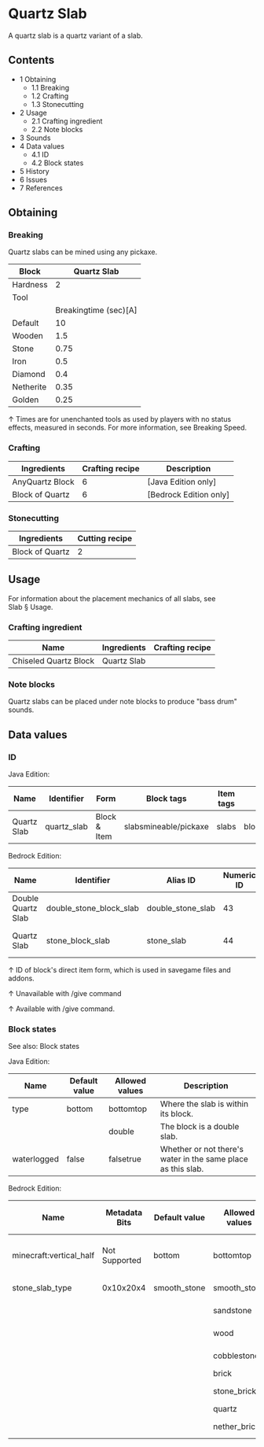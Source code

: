 # Quartz Slab
A quartz slab is a quartz variant of a slab.

## Contents
- 1 Obtaining
	- 1.1 Breaking
	- 1.2 Crafting
	- 1.3 Stonecutting
- 2 Usage
	- 2.1 Crafting ingredient
	- 2.2 Note blocks
- 3 Sounds
- 4 Data values
	- 4.1 ID
	- 4.2 Block states
- 5 History
- 6 Issues
- 7 References

## Obtaining
### Breaking
Quartz slabs can be mined using any pickaxe.

| Block     | Quartz Slab           |
|-----------|-----------------------|
| Hardness  | 2                     |
| Tool      |                       |
|           | Breakingtime (sec)[A] |
| Default   | 10                    |
| Wooden    | 1.5                   |
| Stone     | 0.75                  |
| Iron      | 0.5                   |
| Diamond   | 0.4                   |
| Netherite | 0.35                  |
| Golden    | 0.25                  |


↑ Times are for unenchanted tools as used by players with no status effects, measured in seconds. For more information, see Breaking Speed.


### Crafting
| Ingredients     | Crafting recipe | Description              |
|-----------------|-----------------|--------------------------|
| AnyQuartz Block | 6               | ‌[Java Edition  only]    |
| Block of Quartz | 6               | ‌[Bedrock Edition  only] |

### Stonecutting
| Ingredients     | Cutting recipe |
|-----------------|----------------|
| Block of Quartz | 2              |

## Usage
For information about the placement mechanics of all slabs, see Slab § Usage.

### Crafting ingredient
| Name                  | Ingredients | Crafting recipe |
|-----------------------|-------------|-----------------|
| Chiseled Quartz Block | Quartz Slab |                 |

### Note blocks
Quartz slabs can be placed under note blocks to produce "bass drum" sounds.

## Data values
### ID
Java Edition:

| Name        | Identifier  | Form         | Block tags            | Item tags | Translation key             |
|-------------|-------------|--------------|-----------------------|-----------|-----------------------------|
| Quartz Slab | quartz_slab | Block & Item | slabsmineable/pickaxe | slabs     | block.minecraft.quartz_slab |

Bedrock Edition:

| Name               | Identifier              | Alias ID          | Numeric ID | Form                         | Item ID[i 1]                                           | Translation key                    |
|--------------------|-------------------------|-------------------|------------|------------------------------|--------------------------------------------------------|------------------------------------|
| Double Quartz Slab | double_stone_block_slab | double_stone_slab | 43         | Block & Ungiveable Item[i 2] | double_stone_block_slabAlias ID:real_double_stone_slab | tile.double_stone_slab.quartz.name |
| Quartz Slab        | stone_block_slab        | stone_slab        | 44         | Block & Giveable Item[i 3]   | stone_block_slabAlias ID:double_stone_slab             | tile.stone_slab.quartz.name        |


↑ ID of block's direct item form, which is used in savegame files and addons.

↑ Unavailable with /give command

↑ Available with /give command.


### Block states
See also: Block states

Java Edition:

| Name        | Default value | Allowed values | Description                                                  |
|-------------|---------------|----------------|--------------------------------------------------------------|
| type        | bottom        | bottomtop      | Where the slab is within its block.                          |
|             |               | double         | The block is a double slab.                                  |
| waterlogged | false         | falsetrue      | Whether or not there's water in the same place as this slab. |

Bedrock Edition:

| Name                    | Metadata Bits | Default value | Allowed values | Values forMetadata Bits | Description                         |
|-------------------------|---------------|---------------|----------------|-------------------------|-------------------------------------|
| minecraft:vertical_half | Not Supported | bottom        | bottomtop      | Unsupported             | Where the slab is within its block. |
| stone_slab_type         | 0x10x20x4     | smooth_stone  | smooth_stone   | 0                       | Smooth Stone Slab                   |
|                         |               |               | sandstone      | 1                       | Sandstone Slab                      |
|                         |               |               | wood           | 2                       | Petrified Oak Slab                  |
|                         |               |               | cobblestone    | 3                       | Cobblestone Slab                    |
|                         |               |               | brick          | 4                       | Brick Slab                          |
|                         |               |               | stone_brick    | 5                       | Stone Brick Slab                    |
|                         |               |               | quartz         | 6                       | Quartz Slab                         |
|                         |               |               | nether_brick   | 7                       | Nether Brick Slab                   |



